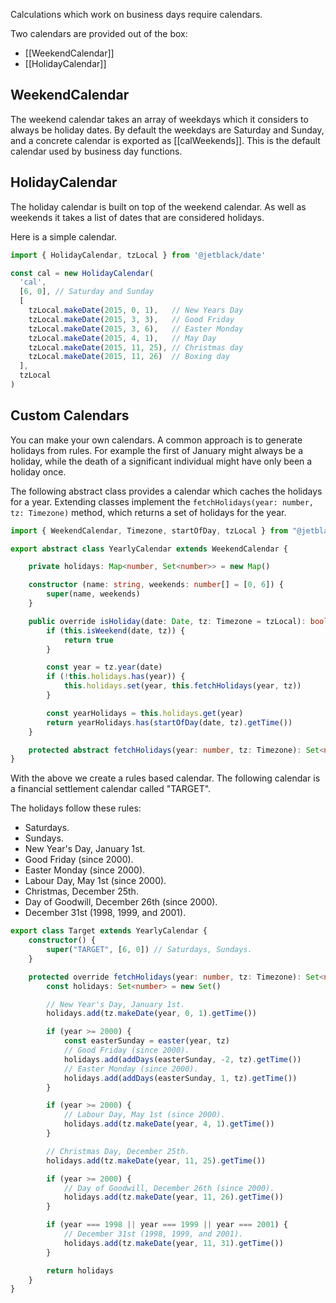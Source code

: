 Calculations which work on  business days require calendars.

Two calendars are provided out of the box:

* [[WeekendCalendar]]
* [[HolidayCalendar]]

## WeekendCalendar

The weekend calendar takes an array of weekdays which it considers to always be
holiday dates. By default the weekdays are Saturday and Sunday, and a concrete
calendar is exported as [[calWeekends]]. This is the default calendar used by
business day functions.

## HolidayCalendar

The holiday calendar is built on top of the weekend calendar. As well as
weekends it takes a list of dates that are considered holidays.

Here is a simple calendar.

```js
import { HolidayCalendar, tzLocal } from '@jetblack/date'

const cal = new HolidayCalendar(
  'cal',
  [6, 0], // Saturday and Sunday
  [
    tzLocal.makeDate(2015, 0, 1),   // New Years Day
    tzLocal.makeDate(2015, 3, 3),   // Good Friday
    tzLocal.makeDate(2015, 3, 6),   // Easter Monday
    tzLocal.makeDate(2015, 4, 1),   // May Day
    tzLocal.makeDate(2015, 11, 25), // Christmas day
    tzLocal.makeDate(2015, 11, 26)  // Boxing day
  ],
  tzLocal
)
```

## Custom Calendars

You can make your own calendars. A common approach is to generate holidays from
rules. For example the first of January might always be a holiday, while the
death of a significant individual might have only been a holiday once.

The following abstract class provides a calendar which caches the holidays for a
year. Extending classes implement the `fetchHolidays(year: number, tz: Timezone)`
method, which returns a set of holidays for the year.

```ts
import { WeekendCalendar, Timezone, startOfDay, tzLocal } from "@jetblack/date"; 

export abstract class YearlyCalendar extends WeekendCalendar {

    private holidays: Map<number, Set<number>> = new Map()

    constructor (name: string, weekends: number[] = [0, 6]) {
        super(name, weekends)
    }

    public override isHoliday(date: Date, tz: Timezone = tzLocal): boolean {
        if (this.isWeekend(date, tz)) {
            return true
        }

        const year = tz.year(date)
        if (!this.holidays.has(year)) {
            this.holidays.set(year, this.fetchHolidays(year, tz))
        }

        const yearHolidays = this.holidays.get(year)
        return yearHolidays.has(startOfDay(date, tz).getTime())
    }

    protected abstract fetchHolidays(year: number, tz: Timezone): Set<number> 
}
```

With the above we create a rules based calendar. The following calendar is
a financial settlement calendar called "TARGET".

The holidays follow these rules:

* Saturdays.
* Sundays.
* New Year's Day, January 1st.
* Good Friday (since 2000).
* Easter Monday (since 2000).
* Labour Day, May 1st (since 2000).
* Christmas, December 25th.
* Day of Goodwill, December 26th (since 2000).
* December 31st (1998, 1999, and 2001).

```ts
export class Target extends YearlyCalendar {
    constructor() {
        super("TARGET", [6, 0]) // Saturdays, Sundays.
    }

    protected override fetchHolidays(year: number, tz: Timezone): Set<number> {
        const holidays: Set<number> = new Set()

        // New Year's Day, January 1st.
        holidays.add(tz.makeDate(year, 0, 1).getTime())

        if (year >= 2000) {
            const easterSunday = easter(year, tz)
            // Good Friday (since 2000).
            holidays.add(addDays(easterSunday, -2, tz).getTime())
            // Easter Monday (since 2000).
            holidays.add(addDays(easterSunday, 1, tz).getTime())
        }

        if (year >= 2000) {
            // Labour Day, May 1st (since 2000).
            holidays.add(tz.makeDate(year, 4, 1).getTime())
        }

        // Christmas Day, December 25th.
        holidays.add(tz.makeDate(year, 11, 25).getTime())

        if (year >= 2000) {
            // Day of Goodwill, December 26th (since 2000).
            holidays.add(tz.makeDate(year, 11, 26).getTime())
        }

        if (year === 1998 || year === 1999 || year === 2001) {
            // December 31st (1998, 1999, and 2001).
            holidays.add(tz.makeDate(year, 11, 31).getTime())
        }

        return holidays
    }
}
```
